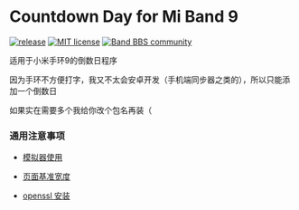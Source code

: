 # Countdown Day for Mi Band 9

[![release](https://img.shields.io/github/v/release/tianfangyetan1/CountdownDay_MiBand9)](https://github.com/tianfangyetan1/CountdownDay_MiBand9/releases)
[![MIT license](https://img.shields.io/github/license/tianfangyetan1/CountdownDay_MiBand9)](https://github.com/tianfangyetan1/CountdownDay_MiBand9/blob/master/LICENSE)
[![Band BBS community](https://img.shields.io/badge/community-Band_BBS-718298)](https://www.bandbbs.cn/threads/12484/)

适用于小米手环9的倒数日程序

因为手环不方便打字，我又不太会安卓开发（手机端同步器之类的），所以只能添加一个倒数日

如果实在需要多个我给你改个包名再装（

### 通用注意事项

- [模拟器使用](https://github.com/tianfangyetan1/NumberSystems_MiBand9?tab=readme-ov-file#%E6%A8%A1%E6%8B%9F%E5%99%A8%E4%BD%BF%E7%94%A8)

- [页面基准宽度](https://github.com/tianfangyetan1/NumberSystems_MiBand9?tab=readme-ov-file#%E9%A1%B5%E9%9D%A2%E5%9F%BA%E5%87%86%E5%AE%BD%E5%BA%A6)

- [openssl 安装](https://github.com/tianfangyetan1/NumberSystems_MiBand9?tab=readme-ov-file#%E5%85%B3%E4%BA%8E-openssl)
